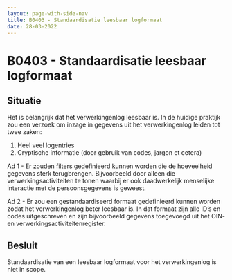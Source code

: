 ```yaml
---
layout: page-with-side-nav
title: B0403 - Standaardisatie leesbaar logformaat
date: 28-03-2022
---
```


# B0403 - Standaardisatie leesbaar logformaat

## Situatie
Het is belangrijk dat het verwerkingenlog leesbaar is. In de huidige praktijk zou een verzoek om inzage in gegevens uit het verwerkingenlog leiden tot twee zaken:
1. Heel veel logentries
2. Cryptische informatie (door gebruik van codes, jargon et cetera)

Ad 1 - Er zouden filters gedefinieerd kunnen worden die de hoeveelheid gegevens sterk terugbrengen. Bijvoorbeeld door alleen die verwerkingsactiviteiten te tonen waarbij er ook daadwerkelijk menselijke interactie met de persoonsgegevens is geweest.

Ad 2 - Er zou een gestandaardiseerd formaat gedefinieerd kunnen worden zodat het verwerkingenlog beter leesbaar is. In dat formaat zijn alle ID’s en codes uitgeschreven en zijn bijvoorbeeld gegevens toegevoegd uit het OIN- en verwerkingsactiviteitenregister.
 
## Besluit
Standaardisatie van een leesbaar logformaat voor het verwerkingenlog is niet in scope.
